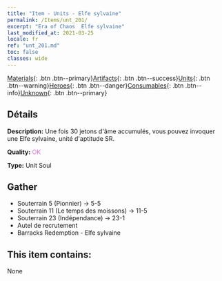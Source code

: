 ```yaml
---
title: "Item - Units - Elfe sylvaine"
permalink: /Items/unt_201/
excerpt: "Era of Chaos  Elfe sylvaine"
last_modified_at: 2021-03-25
locale: fr
ref: "unt_201.md"
toc: false
classes: wide
---
```

 [Materials](/fr/Items/){: .btn .btn--primary}[Artifacts](/fr/Items/Artifacts/){: .btn .btn--success}[Units](/fr/Items/Units/){: .btn .btn--warning}[Heroes](/fr/Items/Heroes/){: .btn .btn--danger}[Consumables](/fr/Items/Consumables/){: .btn .btn--info}[Unknown](/fr/Items/Unknown/){: .btn .btn--primary}

## Détails
 **Description:** Une fois 30 jetons d'âme accumulés, vous pouvez invoquer une Elfe sylvaine, unité d'aptitude SR.

 **Quality:** <span style="color: #DA70D6">OK</span>

 **Type:** Unit Soul

## Gather

*    Souterrain 5 (Pionnier) -> 5-5 
*    Souterrain 11 (Le temps des moissons) -> 11-5 
*    Souterrain 23 (Indépendance) -> 23-1 
*    Autel de recrutement 
*    Barracks Redemption - Elfe sylvaine 

## This item contains:

  None

